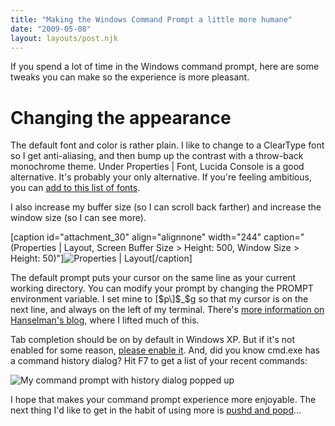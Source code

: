 ```yaml
---
title: "Making the Windows Command Prompt a little more humane"
date: "2009-05-08"
layout: layouts/post.njk
---
```


If you spend a lot of time in the Windows command prompt, here are some tweaks you can make so the experience is more pleasant.

# Changing the appearance

The default font and color is rather plain. I like to change to a ClearType font so I get anti-aliasing, and then bump up the contrast with a throw-back monochrome theme. Under Properties | Font, Lucida Console is a good alternative. It's probably your only alternative. If you're feeling ambitious, you can [add to this list of fonts](http://www.watchingthenet.com/how-to-add-and-change-fonts-in-windows-command-prompt.html "How to add and change fonts in windows command prompt").

I also increase my buffer size (so I can scroll back farther) and increase the window size (so I can see more).

\[caption id="attachment_30" align="alignnone" width="244" caption="(Properties | Layout, Screen Buffer Size > Height: 500, Window Size > Height: 50)"\]![Properties | Layout](http://bentsai.files.wordpress.com/2009/05/properties.png?w=244 "Properties | Layout")\[/caption\]

The default prompt puts your cursor on the same line as your current working directory. You can modify your prompt by changing the PROMPT environment variable. I set mine to \[$p\]$\_\$g so that my cursor is on the next line, and always on the left of my terminal. There's [more information on Hanselman's blog](http://www.hanselman.com/blog/ABetterPROMPTForCMDEXEOrCoolPromptEnvironmentVariablesAndANiceTransparentMultiprompt.aspx), where I lifted much of this.

Tab completion should be on by default in Windows XP. But if it's not enabled for some reason, [please enable it](http://technet.microsoft.com/en-us/kb/kb00244407.aspx). And, did you know cmd.exe has a command history dialog? Hit F7 to get a list of your recent commands:

![My command prompt with history dialog popped up](http://bentsai.files.wordpress.com/2009/05/cmd_prompt.png?w=279 "cmd_prompt")

I hope that makes your command prompt experience more enjoyable. The next thing I'd like to get in the habit of using more is [pushd and popd](http://www.hanselman.com/blog/PromptsAlongWithPushDAndPopD.aspx)...
